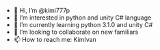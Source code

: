 - 👋 Hi, I’m @kimi777p
- 👀 I’m interested in python and unity C# language
- 🌱 I’m currently learning python 3.1.0 and unity C#
- 💞️ I’m looking to collaborate on new familiars
- 📫 How to reach me: KimIvan

<!---
kimi777p/kimi777p is a ✨ special ✨ repository because its `README.md` (this file) appears on your GitHub profile.
You can click the Preview link to take a look at your changes.
--->
